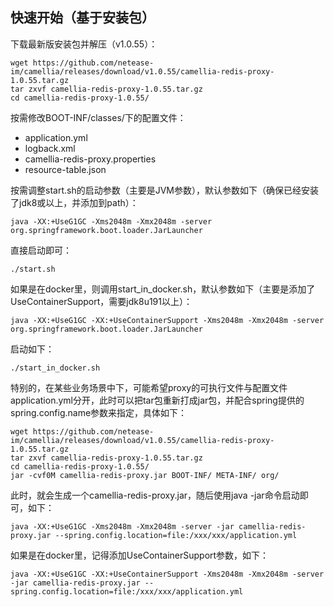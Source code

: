 
## 快速开始（基于安装包）

下载最新版安装包并解压（v1.0.55）：
```
wget https://github.com/netease-im/camellia/releases/download/v1.0.55/camellia-redis-proxy-1.0.55.tar.gz
tar zxvf camellia-redis-proxy-1.0.55.tar.gz
cd camellia-redis-proxy-1.0.55/
```
按需修改BOOT-INF/classes/下的配置文件：
* application.yml
* logback.xml
* camellia-redis-proxy.properties
* resource-table.json

按需调整start.sh的启动参数（主要是JVM参数），默认参数如下（确保已经安装了jdk8或以上，并添加到path）：
```
java -XX:+UseG1GC -Xms2048m -Xmx2048m -server org.springframework.boot.loader.JarLauncher
```
直接启动即可：
```
./start.sh
```

如果是在docker里，则调用start_in_docker.sh，默认参数如下（主要是添加了UseContainerSupport，需要jdk8u191以上）：
```
java -XX:+UseG1GC -XX:+UseContainerSupport -Xms2048m -Xmx2048m -server org.springframework.boot.loader.JarLauncher
```
启动如下：
```
./start_in_docker.sh
```


特别的，在某些业务场景中下，可能希望proxy的可执行文件与配置文件application.yml分开，此时可以把tar包重新打成jar包，并配合spring提供的spring.config.name参数来指定，具体如下：
```
wget https://github.com/netease-im/camellia/releases/download/v1.0.55/camellia-redis-proxy-1.0.55.tar.gz
tar zxvf camellia-redis-proxy-1.0.55.tar.gz
cd camellia-redis-proxy-1.0.55/
jar -cvf0M camellia-redis-proxy.jar BOOT-INF/ META-INF/ org/
```
此时，就会生成一个camellia-redis-proxy.jar，随后使用java -jar命令启动即可，如下：
```
java -XX:+UseG1GC -Xms2048m -Xmx2048m -server -jar camellia-redis-proxy.jar --spring.config.location=file:/xxx/xxx/application.yml
```
如果是在docker里，记得添加UseContainerSupport参数，如下：
```
java -XX:+UseG1GC -XX:+UseContainerSupport -Xms2048m -Xmx2048m -server -jar camellia-redis-proxy.jar --spring.config.location=file:/xxx/xxx/application.yml
```